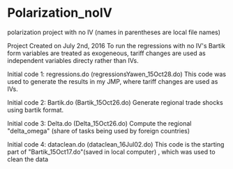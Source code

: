 # Polarization_noIV
polarization project with no IV
(names in parentheses are local file names)

Project Created on July 2nd, 2016
To run the regressions with no IV's
Bartik form variables are treated as exogeneous, tariff changes are used as independent variables directy rather than IVs.

Initial code 1: regressions.do (regressionsYawen_15Oct28.do)
This code was used to generate the results in my JMP, where tariff changes are used as IVs.

Initial code 2: Bartik.do (Bartik_15Oct26.do)
Generate regional trade shocks using bartik format.

Initial code 3: Delta.do (Delta_15Oct26.do)
Compute the regional "delta_omega" (share of tasks being used by foreign countries)

Initial code 4: dataclean.do (dataclean_16Jul02.do)
This code is the starting part of "Bartik_15Oct17.do"(saved in local computer) , which was used to clean the data

